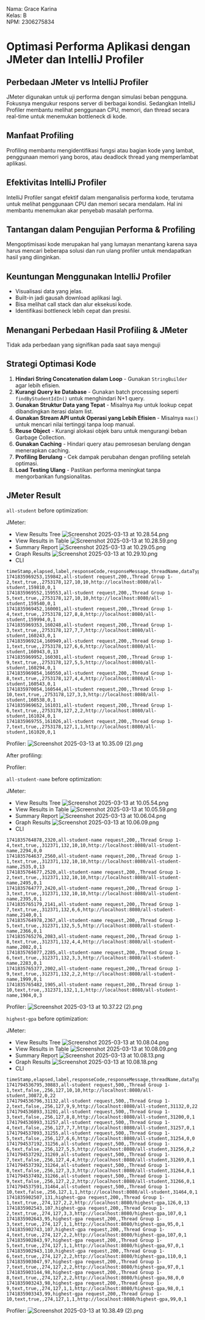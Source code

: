 Nama: Grace Karina <br />
Kelas: B <br />
NPM: 2306275834

# Optimasi Performa Aplikasi dengan JMeter dan IntelliJ Profiler

## Perbedaan JMeter vs IntelliJ Profiler
JMeter digunakan untuk uji performa dengan simulasi beban pengguna. Fokusnya mengukur respons server di berbagai kondisi. Sedangkan IntelliJ Profiler membantu melihat penggunaan CPU, memori, dan thread secara real-time untuk menemukan bottleneck di kode.

## Manfaat Profiling
Profiling membantu mengidentifikasi fungsi atau bagian kode yang lambat, penggunaan memori yang boros, atau deadlock thread yang memperlambat aplikasi.

## Efektivitas IntelliJ Profiler
IntelliJ Profiler sangat efektif dalam menganalisis performa kode, terutama untuk melihat penggunaan CPU dan memori secara mendalam. Hal ini membantu menemukan akar penyebab masalah performa.

## Tantangan dalam Pengujian Performa & Profiling
Mengoptimisasi kode merupakan hal yang lumayan menantang karena saya harus mencari beberapa solusi dan run ulang profiler untuk mendapatkan hasil yang diinginkan.

## Keuntungan Menggunakan IntelliJ Profiler
- Visualisasi data yang jelas.
- Built-in jadi gausah download aplikasi lagi.
- Bisa melihat call stack dan alur eksekusi kode.
- Identifikasi bottleneck lebih cepat dan presisi.

## Menangani Perbedaan Hasil Profiling & JMeter
Tidak ada perbedaan yang signifikan pada saat saya menguji

## Strategi Optimasi Kode
1. **Hindari String Concatenation dalam Loop** - Gunakan `StringBuilder` agar lebih efisien.
2. **Kurangi Query ke Database** - Gunakan batch processing seperti `findByStudentIdIn()` untuk menghindari N+1 query.
3. **Gunakan Struktur Data yang Tepat** - Misalnya `Map` untuk lookup cepat dibandingkan iterasi dalam list.
4. **Gunakan Stream API untuk Operasi yang Lebih Efisien** - Misalnya `max()` untuk mencari nilai tertinggi tanpa loop manual.
5. **Reuse Object** - Kurangi alokasi objek baru untuk mengurangi beban Garbage Collection.
6. **Gunakan Caching** - Hindari query atau pemrosesan berulang dengan menerapkan caching.
7. **Profiling Berulang** - Cek dampak perubahan dengan profiling setelah optimasi.
8. **Load Testing Ulang** - Pastikan performa meningkat tanpa mengorbankan fungsionalitas.





## JMeter Result

`all-student` before optimization:

JMeter:
- View Results Tree
![Screenshot 2025-03-13 at 10.28.54.png](public/Screenshot%202025-03-13%20at%2010.28.54.png)
- View Results in Table
![Screenshot 2025-03-13 at 10.28.59.png](public/Screenshot%202025-03-13%20at%2010.28.59.png)
- Summary Report
![Screenshot 2025-03-13 at 10.29.05.png](public/Screenshot%202025-03-13%20at%2010.29.05.png)
- Graph Results
![Screenshot 2025-03-13 at 10.29.10.png](public/Screenshot%202025-03-13%20at%2010.29.10.png)
- CLI
```aiignore
timeStamp,elapsed,label,responseCode,responseMessage,threadName,dataType,success,failureMessage,bytes,sentBytes,grpThreads,allThreads,URL,Latency,IdleTime,Connect
1741835969253,159842,all-student request,200,,Thread Group 1-2,text,true,,2753178,127,10,10,http://localhost:8080/all-student,159810,0,1
1741835969552,159553,all-student request,200,,Thread Group 1-5,text,true,,2753178,127,10,10,http://localhost:8080/all-student,159540,0,1
1741835969452,160001,all-student request,200,,Thread Group 1-4,text,true,,2753178,127,8,8,http://localhost:8080/all-student,159994,0,1
1741835969353,160248,all-student request,200,,Thread Group 1-3,text,true,,2753178,127,7,7,http://localhost:8080/all-student,160243,0,1
1741835969214,160949,all-student request,200,,Thread Group 1-1,text,true,,2753178,127,6,6,http://localhost:8080/all-student,160943,0,13
1741835969952,160301,all-student request,200,,Thread Group 1-9,text,true,,2753178,127,5,5,http://localhost:8080/all-student,160294,0,1
1741835969854,160550,all-student request,200,,Thread Group 1-8,text,true,,2753178,127,4,4,http://localhost:8080/all-student,160543,0,1
1741835970054,160544,all-student request,200,,Thread Group 1-10,text,true,,2753178,127,3,3,http://localhost:8080/all-student,160538,0,1
1741835969652,161031,all-student request,200,,Thread Group 1-6,text,true,,2753178,127,2,2,http://localhost:8080/all-student,161024,0,1
1741835969755,161026,all-student request,200,,Thread Group 1-7,text,true,,2753178,127,1,1,http://localhost:8080/all-student,161020,0,1
```

Profiler:
![Screenshot 2025-03-13 at 10.35.09 (2).png](public/Screenshot%202025-03-13%20at%2010.35.09%20%282%29.png)

After profiling:

Profiler:



`all-student-name` before optimization:

JMeter:
- View Results Tree
![Screenshot 2025-03-13 at 10.05.54.png](public/Screenshot%202025-03-13%20at%2010.05.54.png)
- View Results in Table
![Screenshot 2025-03-13 at 10.05.59.png](public/Screenshot%202025-03-13%20at%2010.05.59.png)
- Summary Report
![Screenshot 2025-03-13 at 10.06.04.png](public/Screenshot%202025-03-13%20at%2010.06.04.png)
- Graph Results
![Screenshot 2025-03-13 at 10.06.09.png](public/Screenshot%202025-03-13%20at%2010.06.09.png)
- CLI
```aiignore
1741835764878,2320,all-student-name request,200,,Thread Group 1-4,text,true,,312371,132,10,10,http://localhost:8080/all-student-name,2294,0,0
1741835764637,2560,all-student-name request,200,,Thread Group 1-1,text,true,,312371,132,10,10,http://localhost:8080/all-student-name,2535,0,13
1741835764677,2520,all-student-name request,200,,Thread Group 1-2,text,true,,312371,132,10,10,http://localhost:8080/all-student-name,2495,0,1
1741835764777,2420,all-student-name request,200,,Thread Group 1-3,text,true,,312371,132,10,10,http://localhost:8080/all-student-name,2395,0,1
1741835765179,2141,all-student-name request,200,,Thread Group 1-7,text,true,,312371,132,6,6,http://localhost:8080/all-student-name,2140,0,1
1741835764978,2367,all-student-name request,200,,Thread Group 1-5,text,true,,312371,132,5,5,http://localhost:8080/all-student-name,2366,0,1
1741835765276,2083,all-student-name request,200,,Thread Group 1-8,text,true,,312371,132,4,4,http://localhost:8080/all-student-name,2082,0,1
1741835765077,2285,all-student-name request,200,,Thread Group 1-6,text,true,,312371,132,3,3,http://localhost:8080/all-student-name,2283,0,1
1741835765377,2002,all-student-name request,200,,Thread Group 1-9,text,true,,312371,132,2,2,http://localhost:8080/all-student-name,1999,0,1
1741835765482,1905,all-student-name request,200,,Thread Group 1-10,text,true,,312371,132,1,1,http://localhost:8080/all-student-name,1904,0,3
```

Profiler:
![Screenshot 2025-03-13 at 10.37.22 (2).png](public/Screenshot%202025-03-13%20at%2010.37.22%20%282%29.png)

`highest-gpa` before optimization:

JMeter:
- View Results Tree
![Screenshot 2025-03-13 at 10.08.04.png](public/Screenshot%202025-03-13%20at%2010.08.04.png)
- View Results in Table
![Screenshot 2025-03-13 at 10.08.09.png](public/Screenshot%202025-03-13%20at%2010.08.09.png)
- Summary Report
![Screenshot 2025-03-13 at 10.08.13.png](public/Screenshot%202025-03-13%20at%2010.08.13.png)
- Graph Results
![Screenshot 2025-03-13 at 10.08.18.png](public/Screenshot%202025-03-13%20at%2010.08.18.png)
- CLI
```aiignore
timeStamp,elapsed,label,responseCode,responseMessage,threadName,dataType,success,failureMessage,bytes,sentBytes,grpThreads,allThreads,URL,Latency,IdleTime,Connect
1741794536795,30883,all-student request,500,,Thread Group 1-1,text,false,,256,127,10,10,http://localhost:8080/all-student,30872,0,22
1741794536796,31132,all-student request,500,,Thread Group 1-2,text,false,,256,127,9,9,http://localhost:8080/all-student,31132,0,22
1741794536893,31201,all-student request,500,,Thread Group 1-3,text,false,,256,127,8,8,http://localhost:8080/all-student,31200,0,1
1741794536993,31257,all-student request,500,,Thread Group 1-4,text,false,,256,127,7,7,http://localhost:8080/all-student,31257,0,1
1741794537093,31255,all-student request,500,,Thread Group 1-5,text,false,,256,127,6,6,http://localhost:8080/all-student,31254,0,0
1741794537192,31256,all-student request,500,,Thread Group 1-6,text,false,,256,127,5,5,http://localhost:8080/all-student,31256,0,2
1741794537292,31269,all-student request,500,,Thread Group 1-7,text,false,,256,127,4,4,http://localhost:8080/all-student,31269,0,1
1741794537392,31264,all-student request,500,,Thread Group 1-8,text,false,,256,127,3,3,http://localhost:8080/all-student,31264,0,1
1741794537492,31266,all-student request,500,,Thread Group 1-9,text,false,,256,127,2,2,http://localhost:8080/all-student,31266,0,1
1741794537591,31464,all-student request,500,,Thread Group 1-10,text,false,,256,127,1,1,http://localhost:8080/all-student,31464,0,1
1741835902507,131,highest-gpa request,200,,Thread Group 1-1,text,true,,274,127,2,2,http://localhost:8080/highest-gpa,126,0,13
1741835902543,107,highest-gpa request,200,,Thread Group 1-2,text,true,,274,127,3,3,http://localhost:8080/highest-gpa,107,0,1
1741835902643,95,highest-gpa request,200,,Thread Group 1-3,text,true,,274,127,1,1,http://localhost:8080/highest-gpa,95,0,1
1741835902743,107,highest-gpa request,200,,Thread Group 1-4,text,true,,274,127,2,2,http://localhost:8080/highest-gpa,107,0,1
1741835902843,97,highest-gpa request,200,,Thread Group 1-5,text,true,,274,127,1,1,http://localhost:8080/highest-gpa,97,0,1
1741835902943,110,highest-gpa request,200,,Thread Group 1-6,text,true,,274,127,2,2,http://localhost:8080/highest-gpa,110,0,1
1741835903047,97,highest-gpa request,200,,Thread Group 1-7,text,true,,274,127,2,2,http://localhost:8080/highest-gpa,97,0,1
1741835903144,98,highest-gpa request,200,,Thread Group 1-8,text,true,,274,127,2,2,http://localhost:8080/highest-gpa,98,0,0
1741835903243,98,highest-gpa request,200,,Thread Group 1-9,text,true,,274,127,1,1,http://localhost:8080/highest-gpa,98,0,1
1741835903343,99,highest-gpa request,200,,Thread Group 1-10,text,true,,274,127,1,1,http://localhost:8080/highest-gpa,99,0,1
```

Profiler:
![Screenshot 2025-03-13 at 10.38.49 (2).png](public/Screenshot%202025-03-13%20at%2010.38.49%20%282%29.png)